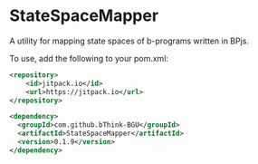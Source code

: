 # StateSpaceMapper
A utility for mapping state spaces of b-programs written in BPjs.

To use, add the following to your pom.xml:

```xml
<repository>
	<id>jitpack.io</id>
	<url>https://jitpack.io</url>
</repository>

<dependency>
  <groupId>com.github.bThink-BGU</groupId>
  <artifactId>StateSpaceMapper</artifactId>
  <version>0.1.9</version>
</dependency>
```
